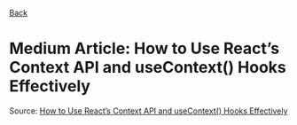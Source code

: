 [Back](https://github.com/coolinmc6/react-context)

# Medium Article: How to Use React’s Context API and useContext() Hooks Effectively

Source: [How to Use React’s Context API and useContext() Hooks Effectively](https://medium.com/better-programming/how-to-use-reacts-context-api-and-usecontext-hooks-effectively-ed98ad9343b6)

